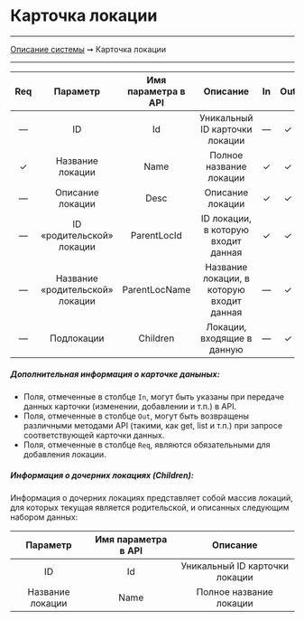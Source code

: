 # Карточка локации

----
[Описание системы](../index.md) ➞ Карточка локации

----

Req |Параметр 						|Имя параметра в API	|Описание								|In		|Out
|:----:|:----: 						|:----:	 				|:----:									|:----:	|:----:
|—|ID								|Id						|Уникальный ID карточки локации			|—		|✓
|✓|Название локации				|Name					|Полное название локации				|✓		|✓
|—|Описание локации				|Desc					|Описание локации						|✓		|✓
|—|ID «родительской» локации		|ParentLocId			|ID локации, в которую входит данная	|✓		|✓
|—|Название «родительской» локации|ParentLocName				|Название локации, в которую входит данная|—	|✓
|—|Подлокации						|Children				|Локации, входящие в данную				|—		|✓


##### Дополнительная информация о карточке даныных:
* Поля, отмеченные в столбце `In`, могут быть указаны при передаче данных карточки (изменении, добавлении и т.п.) в API.
* Поля, отмеченные в столбце `Out`, могут быть возвращены различными методами API (такими, как get, list и т.п.) при запросе соответствующей карточки данных.
* Поля, отмеченные в столбце `Req`, являются обязательными для добавления локации.

##### Информация о дочерних локациях (Children):

Информация о дочерних локациях представляет собой массив локаций, для которых текущая является родительской, и описанных следующим набором данных:

|Параметр 						|Имя параметра в API	|Описание
|:----: 						|:----:	 				|:----:
|ID								|Id						|Уникальный ID карточки локации
|Название локации				|Name					|Полное название локации

